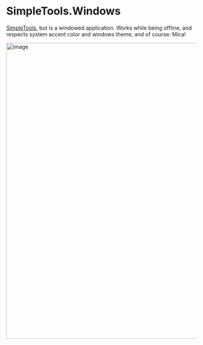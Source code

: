 # SimpleTools.Windows

[SimpleTools](https://getget99.github.io/SimpleTools/), but is a windowed application. Works while being offline, and respects system accent color and windows theme, and of course: Mica!

<img width="1544" height="784" alt="image" src="https://github.com/user-attachments/assets/a3015c07-f546-4444-bbc0-062e246df0bc" />
